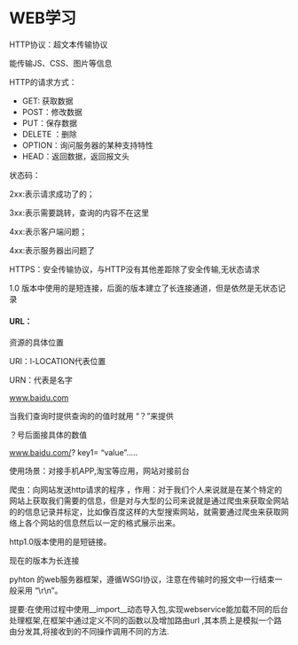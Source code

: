 # WEB学习

HTTP协议：超文本传输协议

能传输JS、CSS、图片等信息

HTTP的请求方式：

* GET: 获取数据
* POST：修改数据
* PUT：保存数据
* DELETE ：删除
* OPTION：询问服务器的某种支持特性
* HEAD：返回数据，返回报文头

状态码：

2xx:表示请求成功了的；

3xx:表示需要跳转，查询的内容不在这里

4xx:表示客户端问题；

4xx:表示服务器出问题了



HTTPS：安全传输协议，与HTTP没有其他差距除了安全传输,无状态请求

1.0 版本中使用的是短连接，后面的版本建立了长连接通道，但是依然是无状态记录

#### URL：

资源的具体位置

URI：l-LOCATION代表位置

URN：代表是名字

www.baidu.com

当我们查询时提供查询的的值时就用 “？”来提供

？号后面接具体的数值

www.baidu.com/? key1= “value”.....

使用场景：对接手机APP,淘宝等应用，网站对接前台



爬虫：向网站发送http请求的程序 ，作用：对于我们个人来说就是在某个特定的网站上获取我们需要的信息，但是对与大型的公司来说就是通过爬虫来获取全网站的的信息记录并标定，比如像百度这样的大型搜索网站，就需要通过爬虫来获取网络上各个网站的信息然后以一定的格式展示出来。

http1.0版本使用的是短链接。

现在的版本为长连接

pyhton 的web服务器框架，遵循WSGI协议，注意在传输时的报文中一行结束一般采用 “\r\n”。

提要:在使用过程中使用\__import__动态导入包,实现webservice能加载不同的后台处理框架,在框架中通过定义不同的函数以及增加路由url ,其本质上是模拟一个路由分发其,将接收到的不同操作调用不同的方法.
